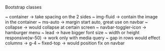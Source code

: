 Bootstrap classes

~ container -> take spacing on the 2 sides
~ img-fluid -> contain the image in the container
~ ms-auto -> margin start auto, great use on navbar
~ collapse -> would collapse at certain screen
~ navbar-toggler-icon -> hamburger menu
~ lead -> have bigger font size
~ width or height responsive(w-50) -> work only with media query
~ gap in rows would effect columns -> g-4
~ fixed-top -> would position fix on navbar
